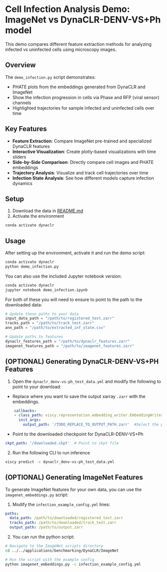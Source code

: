 # Cell Infection Analysis Demo: ImageNet vs DynaCLR-DENV-VS+Ph model

This demo compares different feature extraction methods for analyzing infected vs uninfected cells using microscopy images.

## Overview

The `demo_infection.py` script demonstrates:

  - PHATE plots from the embeddings generated from  DynaCLR and ImageNet 
  - Show the infection progression in cells via Phase and RFP (viral sensor) channels
  - Highlighted trajectories for sample infected and uninfected cells over time

## Key Features

- **Feature Extraction**: Compare ImageNet pre-trained and specialized DynaCLR features
- **Interactive Visualization**: Create plotly-based visualizations with time sliders
- **Side-by-Side Comparison**: Directly compare cell images and PHATE embeddings
- **Trajectory Analysis**: Visualize and track cell trajectories over time
- **Infection State Analysis**: See how different models capture infection dynamics



## Setup

1. Download the data in [README.md](/examples/DynaCLR/README.md)
2. Activate the environment
```bash
conda activate dynaclr
```

## Usage

After setting up the environment, activate it and run the demo script:

```bash
conda activate dynaclr
python demo_infection.py
```

You can also use the included Jupyter notebook version:

```bash
conda activate dynaclr
jupyter notebook demo_infection.ipynb
```

For both of these you will need to ensure to point to the path to the downloaded data:
```python
# Update these paths to your data
input_data_path = "/path/to/registered_test.zarr"
tracks_path = "/path/to/track_test.zarr"
ann_path = "/path/to/extracted_inf_state.csv"

# Update paths to features 
dynaclr_features_path = "/path/to/dynaclr_features.zarr"
imagenet_features_path = "/path/to/imagenet_features.zarr"
```


## (OPTIONAL) Generating DynaCLR-DENV-VS+PH Features

1. Open the `dynaclr_denv-vs-ph_test_data.yml` and modify the following to point to your download:

- Replace where you want to save the output xarray `.zarr` with the embeddings.
```yaml
    callbacks:
    - class_path: viscy.representation.embedding_writer.EmbeddingWriter
      init_args:
        output_path: '/TODO_REPLACE_TO_OUTPUT_PATH.zarr'  #Select the path to save
```

- Point to the downloaded checkpoint for DynaCLR-DENV-VS+Ph
 ```yaml
 ckpt_path: '/downloaded.ckpt'  # Point to ckpt file
 ```

2. Run the following CLI to run inference
```bash
viscy predict -c dynaclr_denv-vs-ph_test_data.yml
```

## (OPTIONAL) Generating ImageNet Features

To generate ImageNet features for your own data, you can use the `imagenet_embeddings.py` script:

1. Modify the `infection_example_config.yml` lines:

```yaml
paths:
  data_path: /path/to/downloaded/registered_test.zarr
  tracks_path: /path/to/downloaded/track_test.zarr
  output_path: /path/to/output.zarr
```

2. You can run the python script:

```bash
# Navigate to the ImageNet scripts directory
cd ../../applications/benchmarking/DynaCLR/ImageNet

# Run the script with the example config
python imagenet_embeddings.py -c infection_example_config.yml
```